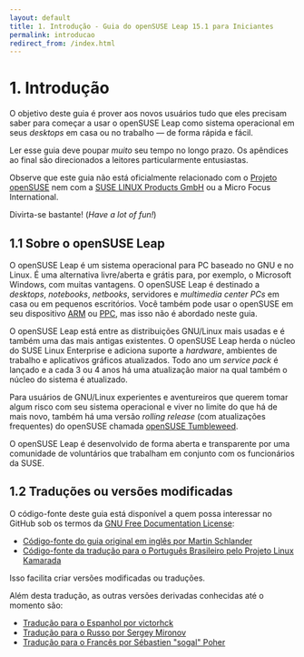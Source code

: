 ```yaml
---
layout: default
title: 1. Introdução - Guia do openSUSE Leap 15.1 para Iniciantes
permalink: introducao
redirect_from: /index.html
---
```


# 1. Introdução

O objetivo deste guia é prover aos novos usuários tudo que eles precisam saber para começar a usar o openSUSE Leap como sistema operacional em seus *desktops* em casa ou no trabalho — de forma rápida e fácil.

Ler esse guia deve poupar *muito* seu tempo no longo prazo. Os apêndices ao final são direcionados a leitores particularmente entusiastas.

Observe que este guia não está oficialmente relacionado com o [Projeto openSUSE](http://www.opensuse.org) nem com a [SUSE LINUX Products GmbH](http://www.suse.com) ou a Micro Focus International.

Divirta-se bastante! (*Have a lot of fun!*)

## 1.1 Sobre o openSUSE Leap

O openSUSE Leap é um sistema operacional para PC baseado no GNU e no Linux. É uma alternativa livre/aberta e grátis para, por exemplo, o Microsoft Windows, com muitas vantagens. O openSUSE Leap é destinado a *desktops*, *notebooks*, *netbooks*, servidores e *multimedia center PCs* em casa ou em pequenos escritórios. Você também pode usar o openSUSE em seu dispositivo [ARM](https://en.opensuse.org/Portal:ARM) ou [PPC](https://en.opensuse.org/Portal:PowerPC), mas isso não é abordado neste guia.

O openSUSE Leap está entre as distribuições GNU/Linux mais usadas e é também uma das mais antigas existentes. O openSUSE Leap herda o núcleo do SUSE Linux Enterprise e adiciona suporte a *hardware*, ambientes de trabalho e aplicativos gráficos atualizados. Todo ano um *service pack* é lançado e a cada 3 ou 4 anos há uma atualização maior na qual também o núcleo do sistema é atualizado.

Para usuários de GNU/Linux experientes e aventureiros que querem tomar algum risco com seu sistema operacional e viver no limite do que há de mais novo, também há uma versão *rolling release* (com atualizações frequentes) do openSUSE chamada [openSUSE Tumbleweed](https://en.opensuse.org/Portal:Tumbleweed).

O openSUSE Leap é desenvolvido de forma aberta e transparente por uma comunidade de voluntários que trabalham em conjunto com os funcionários da SUSE.

## 1.2 Traduções ou versões modificadas

O código-fonte deste guia está disponível a quem possa interessar no GitHub sob os termos da [GNU Free Documentation License](license):

- [Código-fonte do guia original em inglês por Martin Schlander](https://github.com/cb400f/opensuse-guide.org/)
- [Código-fonte da tradução para o Português Brasileiro pelo Projeto Linux Kamarada](https://github.com/kamarada/guiadoopensuse/)

Isso facilita criar versões modificadas ou traduções.

Além desta tradução, as outras versões derivadas conhecidas até o momento são:

- [Tradução para o Espanhol por victorhck](https://victorhck.gitlab.io/guia_openSUSE/)
- [Tradução para o Russo por Sergey Mironov](https://opensuse-guide.linwin.su/15.1/)
- [Tradução para o Francês por Sébastien "sogal" Poher](https://alionetasso.github.io/opensuse-guide-fr/introduction)
